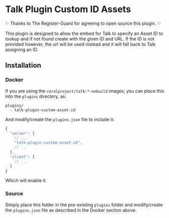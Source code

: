 # Talk Plugin Custom ID Assets

:sparkles: Thanks to The Register-Guard for agreeing to open source this plugin. :sparkles:

This plugin is designed to allow the embed for Talk to specify an Asset ID to
lookup and if not found create with the given ID and URL. If the ID is not
provided however, the url will be used instead and it will fall back to Talk
assigning an ID.

## Installation

### Docker

If you are using the `coralproject/talk:*-onbuild` images, you can place this
into the `plugins` directory, as:

```
plugins/
  - talk-plugin-custom-asset-id
```

And modify/create the `plugins.json` file to include it:

```js
{
  "server": [
    // ...
    "talk-plugin-custom-asset-id",
    // ...
  ],
  "client": [
    // ...
  ]
}
```

Which will enable it.

### Source

Simply place this folder in the pre-existing `plugins` folder and modify/create
the `plugins.json` file as described in the Docker section above.
